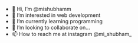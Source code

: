 - 👋 Hi, I’m @mishubhamm
- 👀 I’m interested in web development
- 🌱 I’m currently learning programming
- 💞️ I’m looking to collaborate on...
- 📫 How to reach me at instagram @mi_shubham_ 

<!---
mishubhamm/mishubhamm is a ✨ special ✨ repository because its `README.md` (this file) appears on your GitHub profile.
You can click the Preview link to take a look at your changes.
--->
